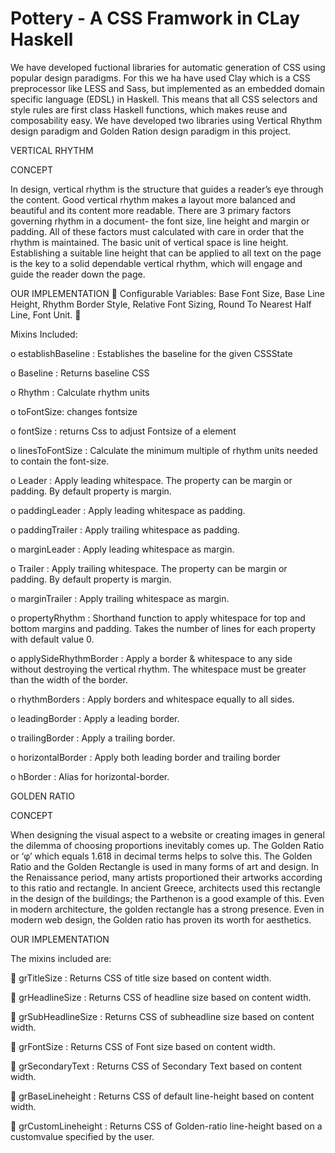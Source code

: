 Pottery - A CSS Framwork in CLay Haskell
=======

We have developed fuctional libraries for automatic generation of CSS using popular design paradigms.  For this we ha have used Clay which is a CSS preprocessor like LESS and Sass, but implemented as an embedded domain specific language (EDSL) in Haskell. This means that all CSS selectors and style rules are first class Haskell functions, which makes reuse and composability easy. We have developed two libraries using Vertical Rhythm design paradigm and Golden Ration design paradigm in this project.

VERTICAL RHYTHM

CONCEPT

In design, vertical rhythm is the structure that guides a reader’s eye through the content.
Good vertical rhythm makes a layout more balanced and beautiful and its content more
readable. There are 3 primary factors governing rhythm in a document- the font size, line
height and margin or padding. All of these factors must calculated with care in order that
the rhythm is maintained. The basic unit of vertical space is line height. Establishing a
suitable line height that can be applied to all text on the page is the key to a solid
dependable vertical rhythm, which will engage and guide the reader down the page.


OUR IMPLEMENTATION

Configurable Variables: Base Font Size, Base Line Height, Rhythm Border Style, Relative Font Sizing, Round To Nearest Half Line, Font Unit.


Mixins Included:

o establishBaseline : Establishes the baseline for the given CSSState

o Baseline : Returns baseline CSS

o Rhythm : Calculate rhythm units

o toFontSize: changes fontsize

o fontSize : returns Css to adjust Fontsize of a element

o linesToFontSize : Calculate the minimum multiple of rhythm units needed to contain the font-size.

o Leader : Apply leading whitespace. The property can be margin or padding. By default property is margin.

o paddingLeader : Apply leading whitespace as padding.

o paddingTrailer : Apply trailing whitespace as padding.

o marginLeader : Apply leading whitespace as margin.

o Trailer : Apply trailing whitespace. The property can be margin or padding. By default property is margin.

o marginTrailer : Apply trailing whitespace as margin.

o propertyRhythm : Shorthand function to apply whitespace for top and bottom margins and padding. Takes the number of lines for each property with default value 0.

o applySideRhythmBorder : Apply a border & whitespace to any side without destroying the vertical rhythm. The whitespace must be greater than the width of the border.

o rhythmBorders : Apply borders and whitespace equally to all sides.

o leadingBorder : Apply a leading border.

o trailingBorder : Apply a trailing border.

o horizontalBorder : Apply both leading border and trailing border

o hBorder : Alias for horizontal-border.



GOLDEN RATIO

CONCEPT

When designing the visual aspect to a website or creating images in general the dilemma of
choosing proportions inevitably comes up. The Golden Ratio or ‘φ’ which equals 1.618 in
decimal terms helps to solve this. The Golden Ratio and the Golden Rectangle is used in
many forms of art and design. In the Renaissance period, many artists proportioned their
artworks according to this ratio and rectangle. In ancient Greece, architects used this
rectangle in the design of the buildings; the Parthenon is a good example of this. Even in
modern architecture, the golden rectangle has a strong presence. Even in modern web
design, the Golden ratio has proven its worth for aesthetics.

OUR IMPLEMENTATION

 The mixins included are:

 grTitleSize : Returns CSS of title size based on content width.

 grHeadlineSize : Returns CSS of headline size based on content width.

 grSubHeadlineSize : Returns CSS of subheadline size based on content width.

 grFontSize : Returns CSS of Font size based on content width.

 grSecondaryText : Returns CSS of Secondary Text based on content width.

 grBaseLineheight : Returns CSS of default line-height based on content width.

 grCustomLineheight : Returns CSS of Golden-ratio line-height based on a customvalue specified by the user.
